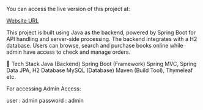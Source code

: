 You can access the live version of this project at:

[Website URL](https://bookstore-w2kn.onrender.com/)

This project is built using Java as the backend, powered by Spring Boot for API handling and server-side processing. The backend integrates with a H2 database.
Users can browse, search and purchase books online while admin have access to check and manage orders.


🚀 Tech Stack
Java (Backend)
Spring Boot (Framework)
Spring MVC,
Spring Data JPA,
H2 Database
MySQL (Database)
Maven (Build Tool),
Thymeleaf etc.

For accessing Admin Access:

user : admin
password : admin
